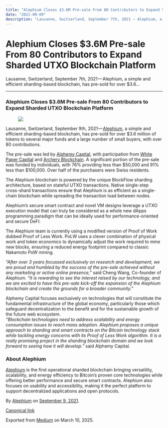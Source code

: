 ```yaml
---
title: "Alephium Closes $3.6M Pre-sale From 80 Contributors to Expand Sharded UTXO Blockchain Platform"
date: "2021-09-09"
description: "Lausanne, Switzerland, September 7th, 2021 — Alephium, a simple and efficient sharding-based blockchain, has pre-sold for over $3.6…"
---
```


<div>

# Alephium Closes \$3.6M Pre-sale From 80 Contributors to Expand Sharded UTXO Blockchain Platform

</div>

<div class="section p-summary" field="subtitle">

Lausanne, Switzerland, September 7th, 2021 — Alephium, a simple and efficient sharding-based blockchain, has pre-sold for over \$3.6…

</div>

<div class="section e-content" field="body">

<div id="7b8d" class="section section section--body section--first section--last">

<div class="section-divider">

------------------------------------------------------------------------

</div>

<div class="section-content">

<div class="section-inner sectionLayout--insetColumn">

### Alephium Closes \$3.6M Pre-sale From 80 Contributors to Expand Sharded UTXO Blockchain Platform

<figure id="f9f7" class="graf graf--figure graf-after--h3">
<img src="https://cdn-images-1.medium.com/max/800/1*srvvN_W7d1ZL6AS6WV6Qbw.jpeg" class="graf-image" data-image-id="1*srvvN_W7d1ZL6AS6WV6Qbw.jpeg" data-width="700" data-height="372" data-is-featured="true" />
</figure>

Lausanne, Switzerland, September 9th, 2021 — <a href="https://alephium.org/" class="markup--anchor markup--p-anchor" data-href="https://alephium.org/" rel="noopener" target="_blank">Alephium</a>, a simple and efficient sharding-based blockchain, has pre-sold for over \$3.6 million of tokens to several major funds and a large number of small buyers, with over 80 contributions.

The pre-sale was led by <a href="https://alphemy.capital/" class="markup--anchor markup--p-anchor" data-href="https://alphemy.capital/" rel="noopener" target="_blank">Alphemy Capital</a>, with participation from <a href="https://www.whitepapercapital.com/" class="markup--anchor markup--p-anchor" data-href="https://www.whitepapercapital.com/" rel="noopener" target="_blank">White Paper Capital</a> and <a href="https://archery.fund/" class="markup--anchor markup--p-anchor" data-href="https://archery.fund/" rel="noopener" target="_blank">Archery Blockchain</a>. A significant portion of the pre-sale was funded by individuals, with 76% providing less than \$50,000 and 91% less than \$100,000. Over half of the purchasers were Swiss residents.

The Alephium blockchain is powered by the unique BlockFlow sharding architecture, based on stateful UTXO transactions. Native single-step cross-shard transactions ensure that Alephium is as efficient as a single-chain blockchain while spreading the transaction load between nodes.

Alephium’s secure smart contract and novel VM designs leverage a UTXO execution model that can truly be considered as a whole new dApps programming paradigm that can be ideally used for performance-oriented and secure DeFI.

The Alephium team is currently using a modified version of Proof of Work dubbed Proof of Less Work. PoLW uses a clever combination of physical work and token economics to dynamically adjust the work required to mine new blocks, ensuring a reduced energy footprint compared to classic Nakamoto PoW mining.

*“After over 3 years focussed exclusively on research and development, we are proud and humbled by the success of the pre-sale achieved without any marketing or active online presence,”* said Cheng Wang, Co-founder of Alephium. *“It is rewarding to see the interest raised by our technology, and we are excited to have this pre-sale kick-off the expansion of the Alephium blockchain and create the grounds for a broader community.”*

Alphemy Capital focuses exclusively on technologies that will constitute the fundamental infrastructure of the global economy, particularly those which safeguard decentralization to the benefit and for the sustainable growth of the future web ecosystem.   
*“Blockchain technologies need to address scalability and energy consumption issues to reach mass adoption. Alephium proposes a unique approach to sharding and smart contracts on the Bitcoin technology stack while tackling energy concerns with its Proof of Less Work algorithm. It is a really promising project in the sharding blockchain domain and we look forward to seeing how it will develop.”* said Alphemy Capital.

### **About Alephium**

<a href="https://alephium.org/" class="markup--anchor markup--p-anchor" data-href="https://alephium.org/" rel="noopener" target="_blank">Alephium</a> is the first operational sharded blockchain bringing versatility, scalability, and energy efficiency to Bitcoin’s proven core technologies while offering better performance and secure smart contracts. Alephium also focuses on usability and accessibility, making it the perfect platform to support decentralized applications and open protocols.

</div>

</div>

</div>

</div>

By <a href="https://medium.com/@alephium" class="p-author h-card">Alephium</a> on [September 9, 2021](https://medium.com/p/84f80492e28d).

<a href="https://medium.com/@alephium/alephium-closes-3-6m-pre-sale-from-80-contributors-to-expand-sharded-utxo-blockchain-platform-84f80492e28d" class="p-canonical">Canonical link</a>

Exported from [Medium](https://medium.com) on March 10, 2025.
